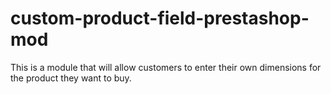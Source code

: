 # custom-product-field-prestashop-mod
This is a module that will allow customers to enter their own dimensions for the product they want to buy.
